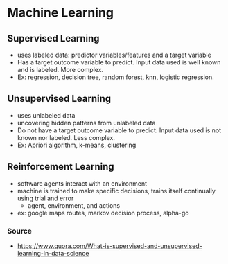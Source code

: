 # Machine Learning
## Supervised Learning
- uses labeled data: predictor variables/features and a target variable
- Has a target outcome variable to predict. Input data used is well known and is labeled. More complex. 
- Ex: regression, decision tree, random forest, knn, logistic regression.

## Unsupervised Learning
- uses unlabeled data
- uncovering hidden patterns from unlabeled data
- Do not have a target outcome variable to predict. Input data used is not known nor labeled. Less complex. 
- Ex: Apriori algorithm, k-means, clustering

## Reinforcement Learning
- software agents interact with an environment
- machine is trained to make specific decisions, trains itself continually using trial and error 
  - agent, environment, and actions
- ex: google maps routes, markov decision process, alpha-go


### Source
- https://www.quora.com/What-is-supervised-and-unsupervised-learning-in-data-science
